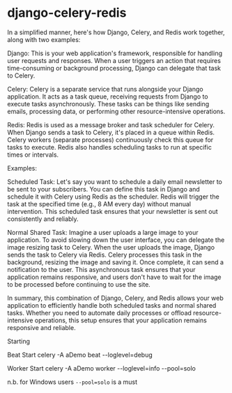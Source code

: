# django-celery-redis

In a simplified manner, here's how Django, Celery, and Redis work together, along with two examples:

Django: This is your web application's framework, responsible for handling user requests and responses. When a user triggers an action that requires time-consuming or background processing, Django can delegate that task to Celery.

Celery: Celery is a separate service that runs alongside your Django application. It acts as a task queue, receiving requests from Django to execute tasks asynchronously. These tasks can be things like sending emails, processing data, or performing other resource-intensive operations.

Redis: Redis is used as a message broker and task scheduler for Celery. When Django sends a task to Celery, it's placed in a queue within Redis. Celery workers (separate processes) continuously check this queue for tasks to execute. Redis also handles scheduling tasks to run at specific times or intervals.

Examples:

Scheduled Task: Let's say you want to schedule a daily email newsletter to be sent to your subscribers. You can define this task in Django and schedule it with Celery using Redis as the scheduler. Redis will trigger the task at the specified time (e.g., 8 AM every day) without manual intervention. This scheduled task ensures that your newsletter is sent out consistently and reliably.

Normal Shared Task: Imagine a user uploads a large image to your application. To avoid slowing down the user interface, you can delegate the image resizing task to Celery. When the user uploads the image, Django sends the task to Celery via Redis. Celery processes this task in the background, resizing the image and saving it. Once complete, it can send a notification to the user. This asynchronous task ensures that your application remains responsive, and users don't have to wait for the image to be processed before continuing to use the site.

In summary, this combination of Django, Celery, and Redis allows your web application to efficiently handle both scheduled tasks and normal shared tasks. Whether you need to automate daily processes or offload resource-intensive operations, this setup ensures that your application remains responsive and reliable.

Starting


Beat Start
celery -A aDemo beat --loglevel=debug

Worker Start
celery -A aDemo worker --loglevel=info --pool=solo

n.b. for Windows users `--pool=solo` is a must 